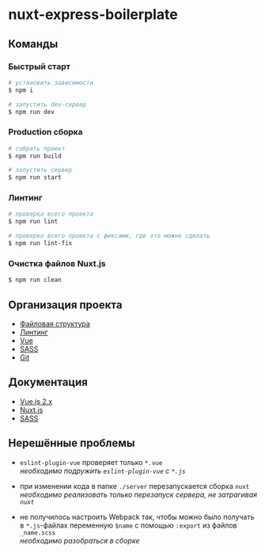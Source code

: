 # nuxt-express-boilerplate

## Команды

### Быстрый старт

```bash
# установить зависимости
$ npm i

# запустить dev-сервер
$ npm run dev
```

### Production сборка

```bash
# собрать проект
$ npm run build

# запустить сервер
$ npm run start
```

### Линтинг

```bash
# проверка всего проекта
$ npm run lint

# проверка всего проекта c фиксами, где это можно сделать
$ npm run lint-fix
```

### Очистка файлов Nuxt.js

```bash
$ npm run clean
```


## Организация проекта
- [Файловая структура](wiki/folders-structure.md)
- [Линтинг](wiki/linting.md)
- [Vue](wiki/code-vue.md)
- [SASS](wiki/code-sass.md)
- [Git](wiki/git.md)

## Документация
- [Vue.js 2.x](https://vuejs.org/v2/guide/)
- [Nuxt.js](https://nuxtjs.org)
- [SASS](https://sass-lang.com/)

## Нерешённые проблемы
- `eslint-plugin-vue` проверяет только `*.vue`  
*необходимо подружить `eslint-plugin-vue` с `*.js`*

- при изменении кода в папке `./server` перезапускается сборка `nuxt`  
*необходимо реализовать только перезапуск сервера, не затрагивая `nuxt`*
- не получилось настроить Webpack так, чтобы можно было получать в `*.js`-файлах переменную `$name` с помощью `:export` из файлов `_name.scss`  
*необходимо разобраться в сборке*